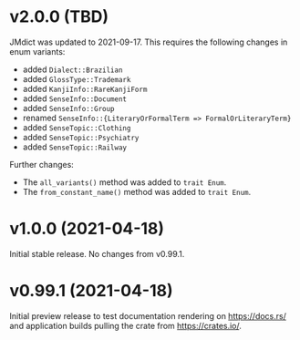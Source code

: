 # v2.0.0 (TBD)

JMdict was updated to 2021-09-17. This requires the following changes in enum variants:

- added `Dialect::Brazilian`
- added `GlossType::Trademark`
- added `KanjiInfo::RareKanjiForm`
- added `SenseInfo::Document`
- added `SenseInfo::Group`
- renamed `SenseInfo::{LiteraryOrFormalTerm => FormalOrLiteraryTerm}`
- added `SenseTopic::Clothing`
- added `SenseTopic::Psychiatry`
- added `SenseTopic::Railway`

Further changes:

- The `all_variants()` method was added to `trait Enum`.
- The `from_constant_name()` method was added to `trait Enum`.

# v1.0.0 (2021-04-18)

Initial stable release. No changes from v0.99.1.

# v0.99.1 (2021-04-18)

Initial preview release to test documentation rendering on <https://docs.rs/> and application builds pulling the crate
from <https://crates.io/>.

